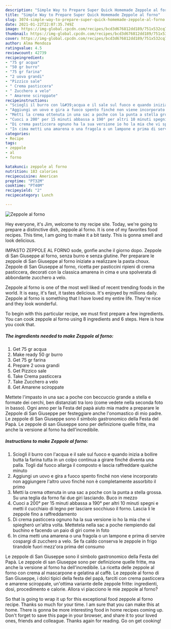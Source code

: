 ```yaml
---
description: "Simple Way to Prepare Super Quick Homemade Zeppole al forno"
title: "Simple Way to Prepare Super Quick Homemade Zeppole al forno"
slug: 3074-simple-way-to-prepare-super-quick-homemade-zeppole-al-forno
date: 2021-01-22T22:07:35.749Z
image: https://img-global.cpcdn.com/recipes/bcd3d676812dd189/751x532cq70/zeppole-al-forno-recipe-main-photo.jpg
thumbnail: https://img-global.cpcdn.com/recipes/bcd3d676812dd189/751x532cq70/zeppole-al-forno-recipe-main-photo.jpg
cover: https://img-global.cpcdn.com/recipes/bcd3d676812dd189/751x532cq70/zeppole-al-forno-recipe-main-photo.jpg
author: Alma Mendoza
ratingvalue: 4.5
reviewcount: 42739
recipeingredient:
- "75 gr acqua"
- "50 gr burro"
- "75 gr farina"
- "2 uova grandi"
- "Pizzico sale"
- " Crema pasticcera"
- " Zucchero a velo"
- " Amarene sciroppate"
recipeinstructions:
- "Sciogli il burro con l&#39;acqua e il sale sul fuoco e quando inizia a bollire butta la farina tutta in un colpo continua a girare finché diventa una palla. Togli dal fuoco allarga il composto e lascia raffreddare qualche minuto"
- "Aggiungi un uovo e gira a fuoco spento finché non viene incorporato non aggiungere l&#39;altro uovo finché non è completamente assorbito il primo"
- "Metti la crema ottenuta in una sac a poche con la punta a stella grossa. Su una teglia da forno fai due giri lasciando. Buco in mezzo"
- "Cuoci a 200° per 15 minuti abbassa a 190° per altri 10 minuti spegni e metti il cucchiaio di legno per lasciare socchiuso il forno. Lascia li le zeppole fino a raffreddamento"
- "Di crema pasticcera ognuno ha la sua versione io ho la mia che vi spiegherò un&#39;altra volta. Mettetela nella sac a poche riempiendo dal buchino e facendo un paio di giri come in foto"
- "In cima metti una amarena o una fragola o un lampone e prima di servire cospargi di zucchero a velo. Se fa caldo conserva le zeppole in frigo tirandole fuori mezz&#39;ora prima del consumo"
categories:
- Recipe
tags:
- zeppole
- al
- forno

katakunci: zeppole al forno 
nutrition: 183 calories
recipecuisine: American
preptime: "PT32M"
cooktime: "PT40M"
recipeyield: "2"
recipecategory: Lunch

---
```



![Zeppole al forno](https://img-global.cpcdn.com/recipes/bcd3d676812dd189/751x532cq70/zeppole-al-forno-recipe-main-photo.jpg)

Hey everyone, it's Jim, welcome to my recipe site. Today, we're going to prepare a distinctive dish, zeppole al forno. It is one of my favorites food recipes. This time, I am going to make it a bit tasty. This is gonna smell and look delicious.

IMPASTO ZEPPOLE AL FORNO sode, gonfie anche il giorno dopo. Zeppole di San Giuseppe al forno, senza burro e senza glutine. Per preparare le zeppole di San Giuseppe al forno iniziate a realizzare la pasta choux. Zeppole di San Giuseppe al forno, ricetta per pasticcini ripieni di crema pasticcera, decorati con la classica amarena in cima e una spolverata di abbondante zucchero a velo.

Zeppole al forno is one of the most well liked of recent trending foods in the world. It is easy, it's fast, it tastes delicious. It's enjoyed by millions daily. Zeppole al forno is something that I have loved my entire life. They're nice and they look wonderful.


To begin with this particular recipe, we must first prepare a few ingredients. You can cook zeppole al forno using 8 ingredients and 6 steps. Here is how you cook that.

<!--inarticleads1-->

##### The ingredients needed to make Zeppole al forno:

1. Get 75 gr acqua
1. Make ready 50 gr burro
1. Get 75 gr farina
1. Prepare 2 uova grandi
1. Get Pizzico sale
1. Take  Crema pasticcera
1. Take  Zucchero a velo
1. Get  Amarene sciroppate


Mettete l&#39;impasto in una sac a poche con beccuccio grande a stella e formate dei cerchi, ben distanziati tra loro (come vedete nella seconda foto in basso). Ogni anno per la Festa del papà aiuto mia madre a preparare le Zeppole di San Giuseppe per festeggiare anche l&#39;onomastico di mio padre. Le zeppole di San Giuseppe sono il simbolo gastronomico della Festa del Papà. Le zeppole di san Giuseppe sono per definizione quelle fritte, ma anche la versione al forno ha dell&#39;incredibile. 

<!--inarticleads2-->

##### Instructions to make Zeppole al forno:

1. Sciogli il burro con l&#39;acqua e il sale sul fuoco e quando inizia a bollire butta la farina tutta in un colpo continua a girare finché diventa una palla. Togli dal fuoco allarga il composto e lascia raffreddare qualche minuto
1. Aggiungi un uovo e gira a fuoco spento finché non viene incorporato non aggiungere l&#39;altro uovo finché non è completamente assorbito il primo
1. Metti la crema ottenuta in una sac a poche con la punta a stella grossa. Su una teglia da forno fai due giri lasciando. Buco in mezzo
1. Cuoci a 200° per 15 minuti abbassa a 190° per altri 10 minuti spegni e metti il cucchiaio di legno per lasciare socchiuso il forno. Lascia li le zeppole fino a raffreddamento
1. Di crema pasticcera ognuno ha la sua versione io ho la mia che vi spiegherò un&#39;altra volta. Mettetela nella sac a poche riempiendo dal buchino e facendo un paio di giri come in foto
1. In cima metti una amarena o una fragola o un lampone e prima di servire cospargi di zucchero a velo. Se fa caldo conserva le zeppole in frigo tirandole fuori mezz&#39;ora prima del consumo


Le zeppole di San Giuseppe sono il simbolo gastronomico della Festa del Papà. Le zeppole di san Giuseppe sono per definizione quelle fritte, ma anche la versione al forno ha dell&#39;incredibile. La ricetta delle zeppole al forno con crema al mascarpone e gelatina al caffè. Le zeppole al forno di San Giuseppe, i dolci tipici della festa del papà, farciti con crema pasticcera e amarene sciroppate, un&#39;ottima variante delle zeppole fritte: ingredienti, dosi, procedimento e calorie. Allora vi piacciono le mie zeppole al forno? 

So that is going to wrap it up for this exceptional food zeppole al forno recipe. Thanks so much for your time. I am sure that you can make this at home. There is gonna be more interesting food in home recipes coming up. Don't forget to save this page in your browser, and share it to your loved ones, friends and colleague. Thanks again for reading. Go on get cooking!
